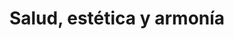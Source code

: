 ---
title: "Salud, estética y armonía"
url: /leioa-lejona/salud-estetica-y-armonia/
shop: cosméticos
---